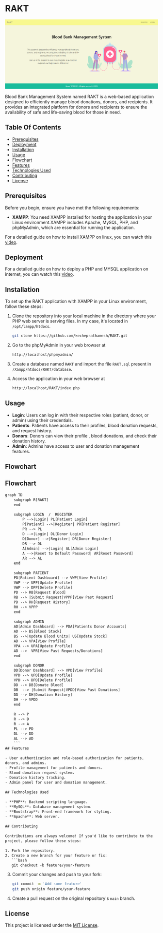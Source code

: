 # RAKT

![alt](images/home.png)

Blood Bank Management System named RAKT is a web-based application designed to efficiently manage blood donations, donors, and recipients. It provides an integrated platform for donors and recipients to ensure the availability of safe and life-saving blood for those in need.

## Table Of Contents

- [Prerequisites](#prerequisites)
- [Deployment](#deployment)
- [Installation](#installation)
- [Usage](#usage)
- [Flowchart](#flowchart)
- [Features](#features)
- [Technologies Used](#technologies-used)
- [Contributing](#contributing)
- [License](#license)

## Prerequisites

Before you begin, ensure you have met the following requirements:

- **XAMPP**: You need XAMPP installed for hosting the application in your Linux environment.XAMPP includes Apache, MySQL, PHP, and phpMyAdmin, which are essential for running the application.

For a detailed guide on how to install XAMPP on linux, you can watch this [video](https://www.youtube.com/watch?v=XoKUkdmfTZQ).

## Deployment

For a detailed guide on how to deploy a PHP and MYSQL application on internet, you can watch this [video](https://youtu.be/IbUmbYKY_Q4?si=1Od8XSaNmLZ8CRiY).


## Installation

To set up the RAKT application with XAMPP in your Linux environment, follow these steps:

1. Clone the repository into your local machine in the directory where your PHP web server is serving files. In my case, it's located in `/opt/lampp/htdocs`.

   ```bash
   git clone https://github.com/kecheprathamesh/RAKT.git
   ```

2. Go to the phpMyAdmin in your web browser at
   ```bash
   http://localhost/phpmyadmin/
   ```
3. Create a database named `RAKT` and import the file `RAKT.sql` present in `/Xampp/htdocs/RAKT/database`.

4. Access the application in your web browser at
   ```bash
   http://localhost/RAKT/index.php
   ```

## Usage

- **Login**: Users can log in with their respective roles (patient, donor, or admin) using their credentials.
- **Patients**: Patients have access to their profiles, blood donation requests, and request history.
- **Donors**: Donors can view their profile , blood donations, and check their donation history.
- **Admin**: Admins have access to user and donation management features.

## Flowchart

## Flowchart

```mermaid
graph TD
    subgraph R[RAKT]
    end

    subgraph LOGIN  /  REGISTER
        P -->|Login| PL[Patient Login]
        P[Patient] -->|Register| PR[Patient Register]
        PR --> PL
        D -->|Login| DL[Donor Login]
        D[Donor] -->|Register| DR[Donor Register]
        DR --> DL
        A[Admin] -->|Login| AL[Admin Login]
        A -->|Reset to Default Password| AR[Reset Password]
        AR --> AL
    end

    subgraph PATIENT
    PD[Patient Dashboard] --> VWP[View Profile]
    VWP --> UPP[Update Profile]
    VWP --> DPP[Delete Profile]
    PD --> RB[Request Blood]
    RB --> |Submit Request|VPPP[View Past Request]
    PD --> RH[Request History]
    RH --> VPPP
    end

    subgraph ADMIN 
    AD[Admin Dashboard] --> PDA[Patients Donor Accounts]
    AD --> BS[Blood Stock] 
    BS -->|Update Blood Units| US[Update Stock]
    AD --> VPA[View Profile]
    VPA --> UPA[Update Profile]
    AD -->  VPR[View Past Requests/Donations]
    end

    subgraph DONOR
    DD[Donor Dashboard] --> VPD[View Profile]
    VPD --> UPD[Update Profile]
    VPD --> DPD[Delete Profile]
    DD --> DB[Donate Blood]
    DB  --> |Submit Request|VPDD[View Past Donations]
    DD --> DH[Donation History]
    DH --> VPDD
    end

    R --> P
    R --> D
    R --> A
    PL --> PD
    DL --> DD
    AL --> AD
    ```
## Features

- User authentication and role-based authorization for patients, donors, and admins.
- Profile management for patients and donors.
- Blood donation request system.
- Donation history tracking.
- Admin panel for user and donation management.

## Technologies Used

- **PHP**: Backend scripting language.
- **MySQL**: Database management system.
- **Bootstrap**: Front-end framework for styling.
- **Apache**: Web server.

## Contributing

Contributions are always welcome! If you'd like to contribute to the project, please follow these steps:

1. Fork the repository.
2. Create a new branch for your feature or fix:
   ```bash
   git checkout -b feature/your-feature
   ```
3. Commit your changes and push to your fork:
   ```bash
   git commit -m 'Add some feature'
   git push origin feature/your-feature
   ```
4. Create a pull request on the original repository's `main` branch.

## License

This project is licensed under the [MIT License](https://github.com/Kecheprathamesh/RAKT/blob/main/LICENSE).





